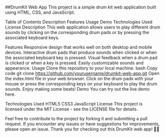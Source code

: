 
##DrumKit Web App
This project is a simple drum kit web application built using HTML, CSS, and JavaScript.

Table of Contents
Description
Features
Usage
Demo
Technologies Used
License
Description
This web application allows users to play different drum sounds by clicking on the corresponding drum pads or by pressing the associated keyboard keys.

Features
Responsive design that works well on both desktop and mobile devices.
Interactive drum pads that produce sounds when clicked or when the associated keyboard key is pressed.
Visual feedback when a drum pad is clicked or when a key is pressed.
Easily customizable sounds and appearance.
Usage
Clone this repository to your local machine.
bash
Copy code
git clone https://github.com/yourusername/drumkit-web-app.git
Open the index.html file in your web browser.
Click on the drum pads with your mouse or press the corresponding keys on your keyboard to play the drum sounds.
Enjoy making some beats!
Demo
You can try out the live demo here.

Technologies Used
HTML5
CSS3
JavaScript
License
This project is licensed under the MIT License - see the LICENSE file for details.

Feel free to contribute to the project by forking it and submitting a pull request. If you encounter any issues or have suggestions for improvements, please open an issue. Thank you for checking out this DrumKit web app! 🥁🎶
